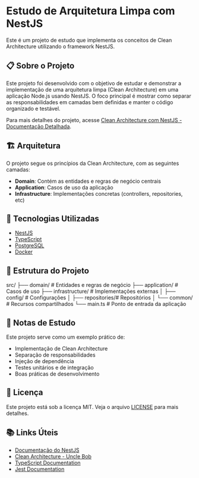 # Estudo de Arquitetura Limpa com NestJS

Este é um projeto de estudo que implementa os conceitos de Clean Architecture utilizando o framework NestJS.

## 📋 Sobre o Projeto

Este projeto foi desenvolvido com o objetivo de estudar e demonstrar a implementação de uma arquitetura limpa (Clean Architecture) em uma aplicação Node.js usando NestJS. O foco principal é mostrar como separar as responsabilidades em camadas bem definidas e manter o código organizado e testável.

Para mais detalhes do projeto, acesse [Clean Architecture com NestJS - Documentação Detalhada](https://luizmauro.github.io/clean-architecture-NestJS/architecture.html).

## 🏗️ Arquitetura

O projeto segue os princípios da Clean Architecture, com as seguintes camadas:

- **Domain**: Contém as entidades e regras de negócio centrais
- **Application**: Casos de uso da aplicação
- **Infrastructure**: Implementações concretas (controllers, repositories, etc)

## 🚀 Tecnologias Utilizadas

- [NestJS](https://nestjs.com/)
- [TypeScript](https://www.typescriptlang.org/)
- [PostgreSQL](https://www.postgresql.org/)
- [Docker](https://www.docker.com/)

## 📁 Estrutura do Projeto

src/
├── domain/ # Entidades e regras de negócio
├── application/ # Casos de uso
├── infrastructure/ # Implementações externas
│ ├── config/ # Configurações
│ ├── repositories/# Repositórios
│ └── common/ # Recursos compartilhados
└── main.ts # Ponto de entrada da aplicação

## 📝 Notas de Estudo

Este projeto serve como um exemplo prático de:

- Implementação de Clean Architecture
- Separação de responsabilidades
- Injeção de dependência
- Testes unitários e de integração
- Boas práticas de desenvolvimento


## 📄 Licença

Este projeto está sob a licença MIT. Veja o arquivo [LICENSE](LICENSE) para mais detalhes.

## 📚 Links Úteis

- [Documentação do NestJS](https://docs.nestjs.com/)
- [Clean Architecture - Uncle Bob](https://blog.cleancoder.com/uncle-bob/2012/08/13/the-clean-architecture.html)
- [TypeScript Documentation](https://www.typescriptlang.org/docs/)
- [Jest Documentation](https://jestjs.io/docs/getting-started)
